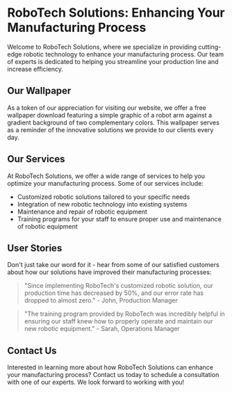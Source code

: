 <!--font:Cabin-->

# RoboTech Solutions: Enhancing Your Manufacturing Process

Welcome to RoboTech Solutions, where we specialize in providing cutting-edge robotic technology to enhance your manufacturing process. Our team of experts is dedicated to helping you streamline your production line and increase efficiency.

## Our Wallpaper

As a token of our appreciation for visiting our website, we offer a free wallpaper download featuring a simple graphic of a robot arm against a gradient background of two complementary colors. This wallpaper serves as a reminder of the innovative solutions we provide to our clients every day.

## Our Services

At RoboTech Solutions, we offer a wide range of services to help you optimize your manufacturing process. Some of our services include:

- Customized robotic solutions tailored to your specific needs
- Integration of new robotic technology into existing systems
- Maintenance and repair of robotic equipment
- Training programs for your staff to ensure proper use and maintenance of robotic equipment

## User Stories

Don't just take our word for it - hear from some of our satisfied customers about how our solutions have improved their manufacturing processes:

> "Since implementing RoboTech's customized robotic solution, our production time has decreased by 50%, and our error rate has dropped to almost zero." - John, Production Manager

> "The training program provided by RoboTech was incredibly helpful in ensuring our staff knew how to properly operate and maintain our new robotic equipment." - Sarah, Operations Manager

## Contact Us

Interested in learning more about how RoboTech Solutions can enhance your manufacturing process? Contact us today to schedule a consultation with one of our experts. We look forward to working with you!

<!--

Write me content for website with wallpaper which alt text is:

"A wallpaper with a simple graphic of a robot arm, against a gradient background of two complementary colors."

The name/title of the page should not be 1:1 copy of the alt text but rather a real content of the website which is using this wallpaper.

- Use markdown format 
- Start with heading
- Heading should be short and concise
- The content should look like a real website 
- The website should not be about the wallpaper, wallpaper is just a related background
- Heading should be contain work "wallpaper" or "background"
- Include real sections like references, contact, user stories, etc. use things relevant to the page purpose.
- Feel free to use structure like headings, bullets, numbering, blockquotes, paragraphs, horizontal lines, etc.
- You can use formatting like bold or _italic_
- You can include UTF-8 emojis
- Links should be only #hash anchors (and you can refer to the document itself)
- Do not include images


---


# RoboTech Solutions: Enhancing Your Manufacturing Process

Welcome to RoboTech Solutions, where we specialize in providing cutting-edge robotic technology to enhance your manufacturing process. Our team of experts is dedicated to helping you streamline your production line and increase efficiency.

## Our Wallpaper

As a token of our appreciation for visiting our website, we offer a free wallpaper download featuring a simple graphic of a robot arm against a gradient background of two complementary colors. This wallpaper serves as a reminder of the innovative solutions we provide to our clients every day.

## Our Services

At RoboTech Solutions, we offer a wide range of services to help you optimize your manufacturing process. Some of our services include:

- Customized robotic solutions tailored to your specific needs
- Integration of new robotic technology into existing systems
- Maintenance and repair of robotic equipment
- Training programs for your staff to ensure proper use and maintenance of robotic equipment

## User Stories

Don't just take our word for it - hear from some of our satisfied customers about how our solutions have improved their manufacturing processes:

> "Since implementing RoboTech's customized robotic solution, our production time has decreased by 50%, and our error rate has dropped to almost zero." - John, Production Manager

> "The training program provided by RoboTech was incredibly helpful in ensuring our staff knew how to properly operate and maintain our new robotic equipment." - Sarah, Operations Manager

## Contact Us

Interested in learning more about how RoboTech Solutions can enhance your manufacturing process? Contact us today to schedule a consultation with one of our experts. We look forward to working with you!

-->
